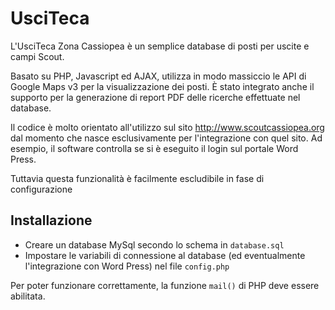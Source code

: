 UsciTeca
========

L'UsciTeca Zona Cassiopea è un semplice database di posti per uscite e campi Scout.

Basato su PHP, Javascript ed AJAX, utilizza in modo massiccio le API di Google Maps v3 per la visualizzazione dei posti.
È stato integrato anche il supporto per la generazione di report PDF delle ricerche effettuate nel database.

Il codice è molto orientato all'utilizzo sul sito http://www.scoutcassiopea.org dal momento che nasce esclusivamente per l'integrazione con quel sito. Ad esempio, il software controlla se si è eseguito il login sul portale Word Press.

Tuttavia questa funzionalità è facilmente escludibile in fase di configurazione


## Installazione

* Creare un database MySql secondo lo schema in `database.sql`
* Impostare le variabili di connessione al database (ed eventualmente l'integrazione con Word Press) nel file `config.php`

Per poter funzionare correttamente, la funzione `mail()` di PHP deve essere abilitata.
